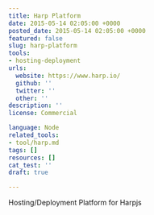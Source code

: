 ```yaml
---
title: Harp Platform
date: 2015-05-14 02:05:00 +0000
posted_date: 2015-05-14 02:05:00 +0000
featured: false
slug: harp-platform
tools:
- hosting-deployment
urls:
  website: https://www.harp.io/
  github: ''
  twitter: ''
  other: ''
description: ''
license: Commercial

language: Node
related_tools:
- tool/harp.md
tags: []
resources: []
cat_test: ''
draft: true

---
```

Hosting/Deployment Platform for Harpjs




